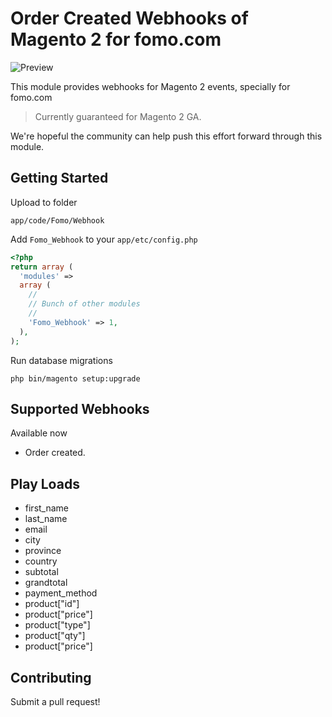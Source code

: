 # Order Created Webhooks of Magento 2 for fomo.com

![Preview](http://prontoinfosys.com/Screenshot_4.jpg)

This module provides webhooks for Magento 2 events, specially for fomo.com

> Currently guaranteed for Magento 2 GA.

We're hopeful the community can help push this effort forward through this module.

## Getting Started

Upload to folder
```
app/code/Fomo/Webhook
```

Add `Fomo_Webhook` to your `app/etc/config.php`
```php
<?php
return array (
  'modules' => 
  array (
    //
    // Bunch of other modules
    // 
    'Fomo_Webhook' => 1,
  ),
);
```

Run database migrations
```
php bin/magento setup:upgrade
```

## Supported Webhooks

Available now
- Order created.

## Play Loads

- first_name
- last_name
- email
- city
- province
- country
- subtotal
- grandtotal
- payment_method
- product["id"]
- product["price"]
- product["type"]
- product["qty"]
- product["price"]


## Contributing

Submit a pull request!
